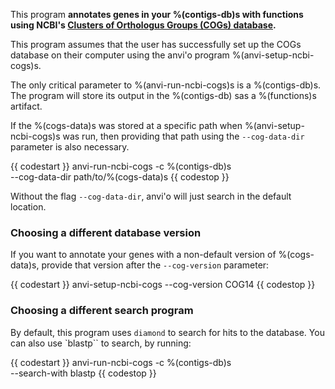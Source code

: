 This program **annotates genes in your %(contigs-db)s with functions using NCBI's [Clusters of Orthologus Groups (COGs) database](https://www.ncbi.nlm.nih.gov/pmc/articles/PMC102395/).**

This program assumes that the user has successfully set up the COGs database on their computer using the anvi'o program %(anvi-setup-ncbi-cogs)s.

The only critical parameter to %(anvi-run-ncbi-cogs)s is a %(contigs-db)s. The program will store its output in the %(contigs-db) sas a %(functions)s artifact.

If the %(cogs-data)s was stored at a specific path when %(anvi-setup-ncbi-cogs)s was run, then providing that path using the `--cog-data-dir` parameter is also necessary.

{{ codestart }}
anvi-run-ncbi-cogs -c %(contigs-db)s \
            --cog-data-dir path/to/%(cogs-data)s
{{ codestop }}

Without the flag `--cog-data-dir`, anvi'o will just search in the default location.

### Choosing a different database version
If you want to annotate your genes with a non-default version of %(cogs-data)s, provide that version after the `--cog-version` parameter:

{{ codestart }}
anvi-setup-ncbi-cogs --cog-version COG14
{{ codestop }}

### Choosing a different search program
By default, this program uses `diamond` to search for hits to the database. You can also use `blastp`` to search, by running:

{{ codestart }}
anvi-run-ncbi-cogs -c %(contigs-db)s \
            --search-with blastp
{{ codestop }}
